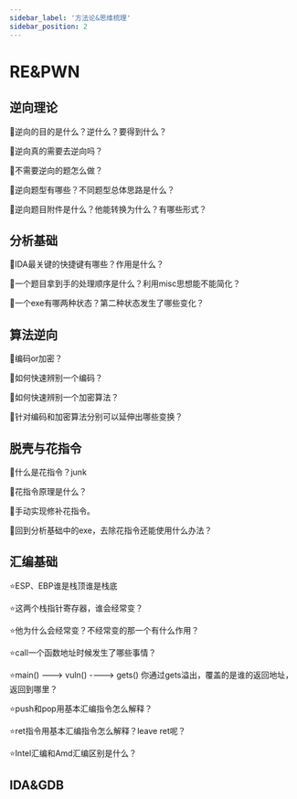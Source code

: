 ```yaml
---
sidebar_label: '方法论&思维梳理'
sidebar_position: 2
---
```


# RE&PWN

## 逆向理论

:book:逆向的目的是什么？逆什么？要得到什么？

:book:逆向真的需要去逆向吗？

:book:不需要逆向的题怎么做？

:book:逆向题型有哪些？不同题型总体思路是什么？

:book:逆向题目附件是什么？他能转换为什么？有哪些形式？

## 分析基础

:cherry_blossom:IDA最关键的快捷键有哪些？作用是什么？

:cherry_blossom:一个题目拿到手的处理顺序是什么？利用misc思想能不能简化？

:white_flower:一个exe有哪两种状态？第二种状态发生了哪些变化？

## 算法逆向

:door:编码or加密？

:door:如何快速辨别一个编码？

:door:如何快速辨别一个加密算法？

:door:针对编码和加密算法分别可以延伸出哪些变换？

## 脱壳与花指令

:key:什么是花指令？junk

:key:花指令原理是什么？

:key:手动实现修补花指令。

:key:回到分析基础中的exe，去除花指令还能使用什么办法？



## 汇编基础

:star:ESP、EBP谁是栈顶谁是栈底

:star:这两个栈指针寄存器，谁会经常变？

:star:他为什么会经常变？不经常变的那一个有什么作用？

:star:call一个函数地址时候发生了哪些事情？

:star:main() ---> vuln() ----> gets() 你通过gets溢出，覆盖的是谁的返回地址，返回到哪里？

:star:push和pop用基本汇编指令怎么解释？

:star:ret指令用基本汇编指令怎么解释？leave ret呢？

:star:Intel汇编和Amd汇编区别是什么？

## IDA&GDB



